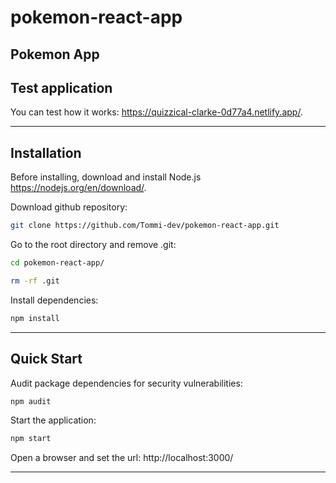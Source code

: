 # pokemon-react-app
Pokemon App
---
  
## Test application  
  
You can test how it works: https://quizzical-clarke-0d77a4.netlify.app/.  

---    
  
## Installation  
  
Before installing, download and install Node.js https://nodejs.org/en/download/.  

Download github repository:    
  
```bash
git clone https://github.com/Tommi-dev/pokemon-react-app.git   
```  
  
Go to the root directory and remove .git:  
  
```bash
cd pokemon-react-app/  
```  
  
```bash
rm -rf .git
```  
  
Install dependencies:  
  
```bash
npm install
```  
  
---  

## Quick Start  
   
Audit package dependencies for security vulnerabilities:    
  
```bash
npm audit
```  
  
Start the application:  
  
```bash
npm start
```  
  
Open a browser and set the url: http://localhost:3000/  
  
---  
